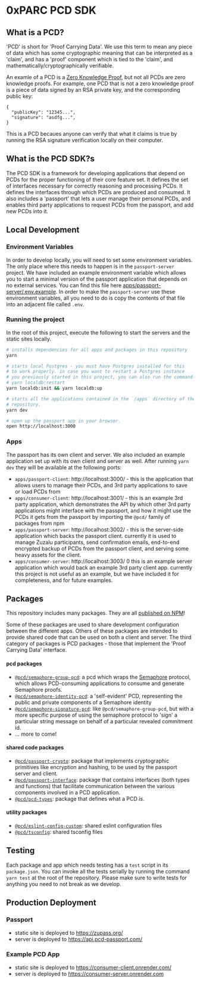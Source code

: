 # 0xPARC PCD SDK

## What is a PCD?

'PCD' is short for 'Proof Carrying Data'. We use this term to mean any piece of data which has some cryptographic meaning that can be interpreted as a 'claim', and has a 'proof' component which is tied to the 'claim', and mathematically/cryptographically verifiable.

An examle of a PCD is a [Zero Knowledge Proof](https://en.wikipedia.org/wiki/Zero-knowledge_proof), but not all PCDs are zero knowledge proofs. For example, one PCD that is not a zero knowledge proof is a piece of data signed by an RSA private key, and the corresponding public key:

```
{
  "publicKey": "12345...",
  "signature": "asdfg...",
}
```

This is a PCD becaues anyone can verify that what it claims is true by running the RSA signature verification locally on their computer.

## What is the PCD SDK?s

The PCD SDK is a framework for developing applications that depend on PCDs for the proper functioning of their core feature set. It defines the set of interfaces necessary for correctly reasoning and processing PCDs. It defines the interfaces through which PCDs are produced and consumed. It also includes a 'passport' that lets a user manage their personal PCDs, and enables third party applications to request PCDs from the passport, and add new PCDs into it.

## Local Development

### Environment Variables

In order to develop locally, you will need to set some environment variables. The only place
where this needs to happen is in the `passport-server` project. We have included an example
environment variable which allows you to start a minimal version of the passport application
that depends on no external services. You can find this file here [apps/passport-server/.env.example](apps/passport-server/.env.example). In order to make the `passport-server` use these environment variables,
all you need to do is copy the contents of that file into an adjacent file called `.env`.

### Running the project

In the root of this project, execute the following to start the servers and the static sites locally.

```bash
# installs dependencies for all apps and packages in this repository
yarn

# starts local Postgres - you must have Postgres installed for this
# to work properly. in case you want to restart a Postgres instance
# you previously started in this project, you can also run the command
# yarn localdb:restart
yarn localdb:init && yarn localdb:up

# starts all the applications contained in the `/apps` directory of the
# repository.
yarn dev

# open up the passport app in your browser.
open http://localhost:3000
```

### Apps

The passport has its own client and server. We also included an example application set up with its own client and server as well. After running `yarn dev` they will be available at the following ports:

- `apps/passport-client`: http://localhost:3000/ - this is the application that allows users to manage their PCDs, and 3rd party applications to save or load PCDs from
- `apps/consumer-client`: http://localhost:3001/ - this is an example 3rd party application, which demonstrates the API by which other 3rd party applications might interface with the passport, and how it might use the PCDs it gets from the passport by importing the `@pcd/` family of packages from npm
- `apps/passport-server`: http://localhost:3002/ - this is the server-side application which backs the passport client. currently it is used to manage Zuzalu participants, send confirmation emails, end-to-end encrypted backup of PCDs from the passport client, and serving some heavy assets for the client.
- `apps/consumer-server`: http://localhost:3003/ 0 this is an example server application which would back an example 3rd party client app. currently this project is not useful as an example, but we have included it for completeness, and for future examples.

## Packages

This repository includes many packages. They are all [published on NPM](https://www.npmjs.com/search?q=%40pcd)!

Some of these packages are used to share development configuration between the
different apps. Others of these packages are intended to provide shared code that
can be used on both a client and server. The third category of packages is PCD
packages - those that implement the 'Proof Carrying Data' interface.

#### pcd packages

- [`@pcd/semaphore-group-pcd`](packages/semaphore-group-pcd): a pcd which wraps the [Semaphore](https://semaphore.appliedzkp.org/docs/introduction) protocol, which allows PCD-consuming applications to consume and generate Semaphore proofs.
- [`@pcd/semaphore-identity-pcd`](packages/semaphore-identity-pcd): a 'self-evident' PCD, representing the public and private components of a Semaphore identity
- [`@pcd/semaphore-signature-pcd`](packages/semaphore-signature-pcd): like `@pcd/semaphore-group-pcd`, but with a more specific purpose of using the semaphore protocol to 'sign' a particular string message on behalf of a particular revealed commitment id.
- ... more to come!

#### shared code packages

- [`@pcd/passport-crypto`](packages/passport-crypto): package that implements cryptographic primitives like encryption and hashing, to be used by the passport server and client.
- [`@pcd/passport-interface`](packages/passport-interface): package that contains interfaces (both types and functions) that facilitate communication between the various components involved in a PCD application.
- [`@pcd/pcd-types`](packages/pcd-types): package that defines what a PCD _is_.

#### utility packages

- [`@pcd/eslint-config-custom`](packages/eslint-config-custom): shared eslint configuration files
- [`@pcd/tsconfig`](packages/tsconfig): shared tsconfig files

## Testing

Each package and app which needs testing has a `test` script in its `package.json`. You can invoke all the tests serially by running the command `yarn test` at the root of the repository. Please make sure to write tests for anything you need to not break as we develop.

## Production Deployment

### Passport

- static site is deployed to https://zupass.org/
- server is deployed to https://api.pcd-passport.com/

### Example PCD App

- static site is deployed to https://consumer-client.onrender.com/
- server is deployed to https://consumer-server.onrender.com
